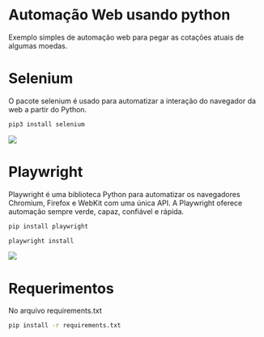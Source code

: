 # Automação Web usando python
Exemplo simples de automação web para pegar as cotações atuais de algumas moedas.

# Selenium
O pacote selenium é usado para automatizar a interação do navegador da web a partir do Python.

```bash
pip3 install selenium
```

<span>
  <img src="https://user-images.githubusercontent.com/85804895/188983884-6e99d84e-c166-42f8-a529-df8c23a6dec1.gif">
</span>

# Playwright
Playwright é uma biblioteca Python para automatizar os navegadores Chromium, Firefox e WebKit com uma única API. A Playwright oferece automação sempre verde, capaz, confiável e rápida. 

```bash
pip install playwright
```
```bash
playwright install
```

<span>
  <img src="https://user-images.githubusercontent.com/85804895/188983884-6e99d84e-c166-42f8-a529-df8c23a6dec1.gif">
</span>

# Requerimentos
No arquivo requirements.txt

```bash
pip install -r requirements.txt
```
